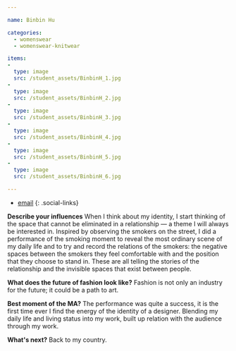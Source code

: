 ```yaml
---

name: Binbin Hu

categories:
  - womenswear
  - womenswear-knitwear

items:
-
  type: image
  src: /student_assets/BinbinH_1.jpg
-
  type: image
  src: /student_assets/BinbinH_2.jpg
-
  type: image
  src: /student_assets/BinbinH_3.jpg
-
  type: image
  src: /student_assets/BinbinH_4.jpg
-
  type: image
  src: /student_assets/BinbinH_5.jpg
-
  type: image
  src: /student_assets/BinbinH_6.jpg

---
```


* [email](mailto:binbin.hu@network.rca.ac.uk)
{: .social-links}

**Describe your influences**
When I think about my identity, I start thinking of the space that cannot be eliminated in a relationship — a theme I will always be interested in. Inspired by observing the smokers on the street, I did a performance of the smoking moment to reveal the most ordinary scene of my daily life and to try and record the relations of the smokers: the negative spaces between the smokers they feel comfortable with and the position that they choose to stand in. These are all telling the stories of the relationship and the invisible spaces that exist between people.

**What does the future of fashion look like?**
Fashion is not only an industry for the future; it could be a path to art.

**Best moment of the MA?**
The performance was quite a success, it is the first time ever I find the energy of the identity of a designer. Blending my daily life and living status into my work, built up relation with the audience through my work.

**What's next?**
Back to my country.
